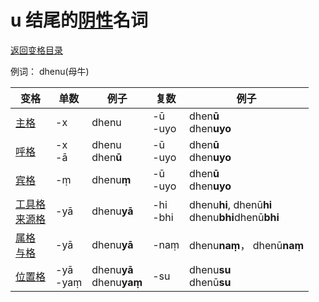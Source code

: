 # u 结尾的[阴性](feminine.md)名词

[返回变格目录](readme.md)

例词： dhenu(母牛)

| 变格 | 单数 | 例子 |复数 | 例子 |
| --- | ----- | ------ |---- | ---- |
| [主格](nom.md) |-x  |dhenu  |-ū<br>-uyo  |dhen**ū**<br>dhen**uyo**  |
| [呼格](voc.md) |-x<br>-ā  |dhenu<br>dhen**ū**  |-ū<br>-uyo  |dhen**ū**<br>dhen**uyo**  |
| [宾格](acc.md) |-ṃ  |dhenu**ṃ**  |-ū<br>-uyo  |dhen**ū**<br>dhen**uyo**  |
| [工具格](instr.md)<br>[来源格](abl.md)  |-yā  |dhenu**yā**  |-hi<br>-bhi  |dhenu**hi**, dhenū**hi**<br>dhenu**bhi**dhenū**bhi** | 
| [属格](gen.md)<br> [与格](dat.md)  |-yā  |dhenu**yā**  |-naṃ  |dhenu**naṃ**， dhenū**naṃ**|
| [位置格](loc.md) |-yā<br>-yaṃ  |dhenu**yā**<br>dhenu**yaṃ**  |-su  |dhenu**su**<br>dhenū**su**  |
